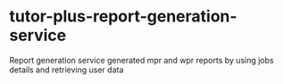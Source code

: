 # tutor-plus-report-generation-service
Report generation service generated mpr and wpr reports by using jobs details and retrieving user data
